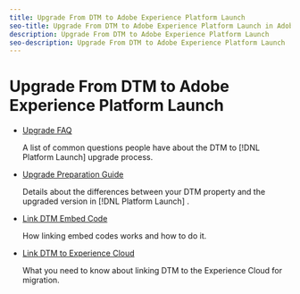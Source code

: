 ```yaml
---
title: Upgrade From DTM to Adobe Experience Platform Launch
seo-title: Upgrade From DTM to Adobe Experience Platform Launch in Adobe Experience Platform Launch
description: Upgrade From DTM to Adobe Experience Platform Launch
seo-description: Upgrade From DTM to Adobe Experience Platform Launch
---
```


# Upgrade From DTM to Adobe Experience Platform Launch

* [Upgrade FAQ](upgrade-faq.md)

  A list of common questions people have about the DTM to [!DNL Platform Launch]  upgrade process.

* [Upgrade Preparation Guide](upgrade-preparation-guide.md)

  Details about the differences between your DTM property and the upgraded version in [!DNL Platform Launch] .[​](upgrade-faq.md)

* [Link DTM Embed Code](link-dtm-embed-code.md)

  How linking embed codes works and how to do it.

* [Link DTM to Experience Cloud](link-dtm-to-experience-cloud.md)

  What you need to know about linking DTM to the Experience Cloud for migration.
